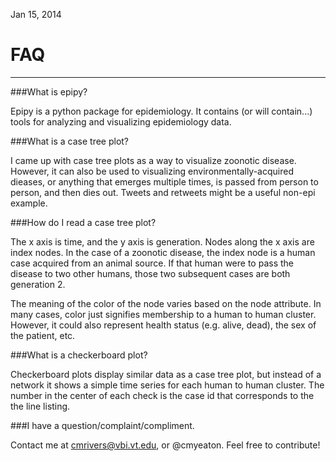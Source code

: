 Jan 15, 2014

# FAQ
-----
###What is epipy?

Epipy is a python package for epidemiology.  It contains (or will contain...)
tools for analyzing and visualizing epidemiology data.

###What is a case tree plot?

I came up with case tree plots as a way to visualize zoonotic disease.
However, it can also be used to visualizing environmentally-acquired
dieases, or anything that emerges multiple times, is passed from person
to person, and then dies out. Tweets and retweets might be a useful
non-epi example.

###How do I read a case tree plot?

The x axis is time, and the y axis is generation. Nodes along the x axis
are index nodes. In the case of a zoonotic disease, the index node is
a human case acquired from an animal source. If that human were to pass
the disease to two other humans, those two subsequent cases are both
generation 2.

The meaning of the color of the node varies based on the node attribute.
In many cases, color just signifies membership to a human to human
cluster. However, it could also represent health status (e.g. alive, dead),
the sex of the patient, etc. 

###What is a checkerboard plot?

Checkerboard plots display similar data as a case tree plot, but instead
of a network it shows a simple time series for each human to human cluster.
The number in the center of each check is the case id that corresponds
to the the line listing.

###I have a question/complaint/compliment.

Contact me at cmrivers@vbi.vt.edu, or @cmyeaton. Feel free to contribute!

